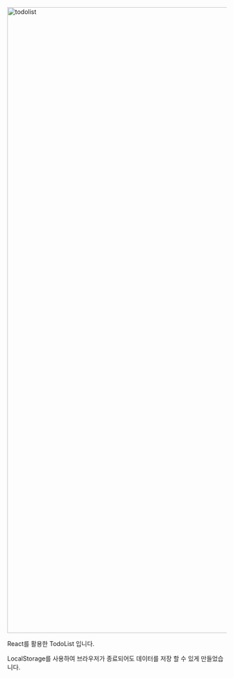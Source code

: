 <img width="1437" alt="todolist" src="https://user-images.githubusercontent.com/80196999/145020054-6e671c03-4e3b-4611-a4a9-f272c38b4701.png">
<p>React를 활용한 TodoList 입니다.<p>
<p>LocalStorage를 사용하여 브라우저가 종료되어도 데이터를 저장 할 수 있게 만들었습니다.</p>
